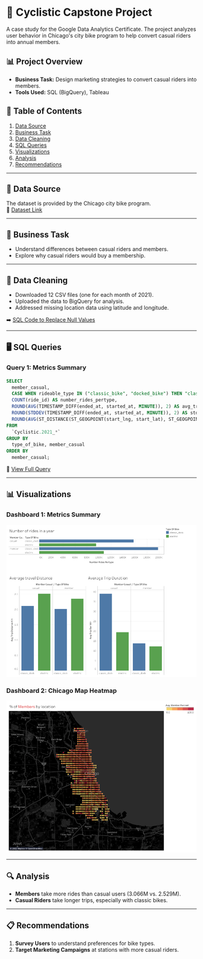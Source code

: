 
# 🚴 Cyclistic Capstone Project

A case study for the Google Data Analytics Certificate. The project analyzes user behavior in Chicago's city bike program to help convert casual riders into annual members.

## 📊 Project Overview
- **Business Task:** Design marketing strategies to convert casual riders into members.
- **Tools Used:** SQL (BigQuery), Tableau

## 📂 Table of Contents
1. [Data Source](#data-source)
2. [Business Task](#business-task)
3. [Data Cleaning](#data-cleaning)
4. [SQL Queries](#sql-queries)
5. [Visualizations](#visualizations)
6. [Analysis](#analysis)
7. [Recommendations](#recommendations)

---

## 📁 Data Source
The dataset is provided by the Chicago city bike program.  
🔗 [Dataset Link](https://divvy-tripdata.s3.amazonaws.com/index.html)

---

## 🏢 Business Task
- Understand differences between casual riders and members.
- Explore why casual riders would buy a membership.

---

## 🧹 Data Cleaning
- Downloaded 12 CSV files (one for each month of 2021).
- Uploaded the data to BigQuery for analysis.
- Addressed missing location data using latitude and longitude.

➡️ [SQL Code to Replace Null Values](https://github.com/CarlosCandamil/Cyclistic/blob/main/Loco.sql)

---

## 🖥️ SQL Queries
### Query 1: Metrics Summary
```sql
SELECT 
  member_casual,
  CASE WHEN rideable_type IN ("classic_bike", "docked_bike") THEN "classic_dock" ELSE "electric" END AS type_of_bike,
  COUNT(ride_id) AS number_rides_pertype,
  ROUND(AVG(TIMESTAMP_DIFF(ended_at, started_at, MINUTE)), 2) AS avg_trip_dur_min,
  ROUND(STDDEV(TIMESTAMP_DIFF(ended_at, started_at, MINUTE)), 2) AS std_trip_dur,
  ROUND(AVG(ST_DISTANCE(ST_GEOGPOINT(start_lng, start_lat), ST_GEOGPOINT(end_lng, end_lat)) / 1000), 2) AS avg_trip_distance_km
FROM 
  `Cyclistic.2021_*`
GROUP BY 
  type_of_bike, member_casual
ORDER BY 
  member_casual;
```
🔗 [View Full Query](https://github.com/CarlosCandamil/Cyclistic/blob/main/Metrics.sql)

---

## 📊 Visualizations
### Dashboard 1: Metrics Summary
![Metrics Summary](https://github.com/CarlosCandamil/Cyclistic/blob/main/Dashboard%201.png)

### Dashboard 2: Chicago Map Heatmap
![Chicago Map](https://github.com/CarlosCandamil/Cyclistic/blob/main/Dashboard%202.png)

---

## 🔍 Analysis
- **Members** take more rides than casual users (3.066M vs. 2.529M).
- **Casual Riders** take longer trips, especially with classic bikes.

---

## 📋 Recommendations
1. **Survey Users** to understand preferences for bike types.
2. **Target Marketing Campaigns** at stations with more casual riders.
